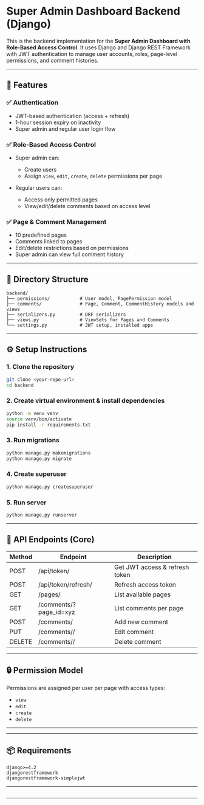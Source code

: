 # Super Admin Dashboard Backend (Django)

This is the backend implementation for the **Super Admin Dashboard with Role-Based Access Control**. It uses Django and Django REST Framework with JWT authentication to manage user accounts, roles, page-level permissions, and comment histories.

---

## 🚀 Features

### ✅ Authentication

* JWT-based authentication (access + refresh)
* 1-hour session expiry on inactivity
* Super admin and regular user login flow

### ✅ Role-Based Access Control

* Super admin can:

  * Create users
  * Assign `view`, `edit`, `create`, `delete` permissions per page
* Regular users can:

  * Access only permitted pages
  * View/edit/delete comments based on access level

### ✅ Page & Comment Management

* 10 predefined pages
* Comments linked to pages
* Edit/delete restrictions based on permissions
* Super admin can view full comment history

---

## 📁 Directory Structure

```
backend/
├── permissions/           # User model, PagePermission model
├── comments/              # Page, Comment, CommentHistory models and views
├── serializers.py         # DRF serializers
├── views.py               # ViewSets for Pages and Comments
└── settings.py            # JWT setup, installed apps
```

---

## ⚙️ Setup Instructions

### 1. Clone the repository

```bash
git clone <your-repo-url>
cd backend
```

### 2. Create virtual environment & install dependencies

```bash
python -m venv venv
source venv/bin/activate
pip install -r requirements.txt
```

### 3. Run migrations

```bash
python manage.py makemigrations
python manage.py migrate
```

### 4. Create superuser

```bash
python manage.py createsuperuser
```

### 5. Run server

```bash
python manage.py runserver
```

---

## 🔐 API Endpoints (Core)

| Method | Endpoint                | Description                    |
| ------ | ----------------------- | ------------------------------ |
| POST   | /api/token/             | Get JWT access & refresh token |
| POST   | /api/token/refresh/     | Refresh access token           |
| GET    | /pages/                 | List available pages           |
| GET    | /comments/?page\_id=xyz | List comments per page         |
| POST   | /comments/              | Add new comment                |
| PUT    | /comments//             | Edit comment                   |
| DELETE | /comments//             | Delete comment                 |

---

## 🔒 Permission Model

Permissions are assigned per user per page with access types:

* `view`
* `edit`
* `create`
* `delete`

---

---

## 📦 Requirements

```
django>=4.2
djangorestframework
djangorestframework-simplejwt
```

---

##

---

##
